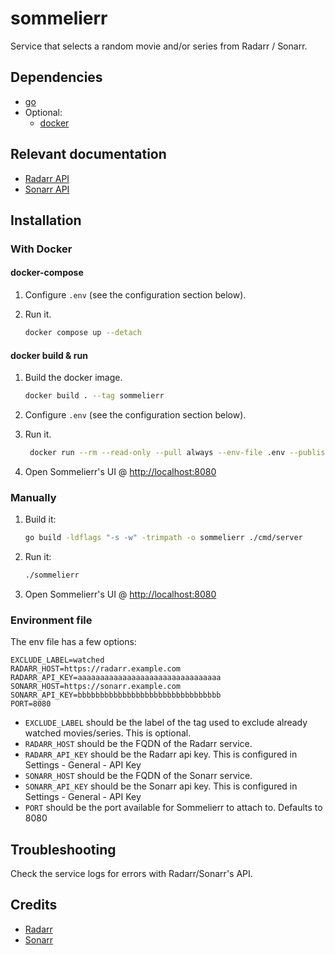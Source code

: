 # sommelierr

Service that selects a random movie and/or series from Radarr / Sonarr.

## Dependencies

- [go](https://go.dev/)
- Optional:
  - [docker](https://docs.docker.com/)

## Relevant documentation

- [Radarr API](https://radarr.video/docs/api/)
- [Sonarr API](https://sonarr.tv/docs/api)

## Installation

### With Docker

#### docker-compose

1. Configure `.env` (see the configuration section below).
1. Run it.

   ```bash
   docker compose up --detach
   ```

#### docker build & run

1. Build the docker image.

   ```bash
   docker build . --tag sommelierr
   ```

1. Configure `.env` (see the configuration section below).
1. Run it.

   ```bash
    docker run --rm --read-only --pull always --env-file .env --publish 8080:8080 --cap-drop ALL --security-opt no-new-privileges:true --cpus 2 -m 64m --pids-limit 16 ghcr.io/rare-magma/sommelierr:latest
    ```

1. Open Sommelierr's UI @ <http://localhost:8080>

### Manually

1. Build it:

   ```bash
   go build -ldflags "-s -w" -trimpath -o sommelierr ./cmd/server
   ```

2. Run it:

   ```bash
   ./sommelierr
   ```

3. Open Sommelierr's UI @ <http://localhost:8080>

### Environment file

The env file has a few options:

```plaintext
EXCLUDE_LABEL=watched
RADARR_HOST=https://radarr.example.com
RADARR_API_KEY=aaaaaaaaaaaaaaaaaaaaaaaaaaaaaaaa
SONARR_HOST=https://sonarr.example.com
SONARR_API_KEY=bbbbbbbbbbbbbbbbbbbbbbbbbbbbbbbb
PORT=8080
```

- `EXCLUDE_LABEL` should be the label of the tag used to exclude already watched movies/series. This is optional.
- `RADARR_HOST` should be the FQDN of the Radarr service.
- `RADARR_API_KEY` should be the Radarr api key. This is configured in Settings - General - API Key
- `SONARR_HOST` should be the FQDN of the Sonarr service.
- `SONARR_API_KEY` should be the Sonarr api key. This is configured in Settings - General - API Key
- `PORT` should be the port available for Sommelierr to attach to. Defaults to 8080

## Troubleshooting

Check the service logs for errors with Radarr/Sonarr's API.

## Credits

- [Radarr](https://radarr.video/)
- [Sonarr](https://sonarr.tv/)
